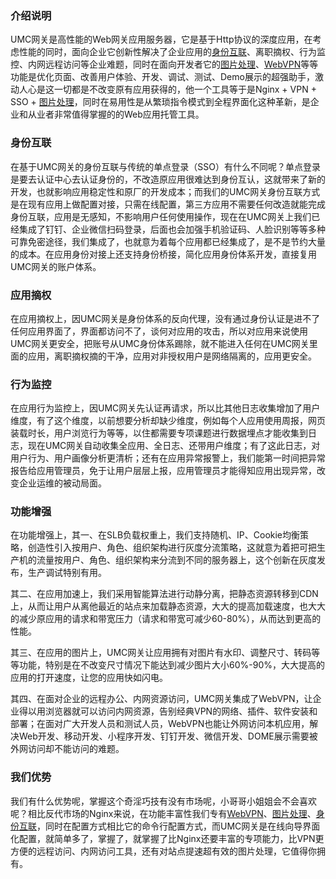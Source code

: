 
### 介绍说明
UMC网关是高性能的Web网关应用服务器，它是基于Http协议的深度应用，在考虑性能的同时，面向企业它创新性解决了企业应用的[身份互联](https://www.apiumc.com/proxy/auth)、离职摘权、行为监控、内网远程访问等企业难题，同时在面向开发者它的[图片处理](https://www.apiumc.com/proxy/image/cast)、[WebVPN](https://www.apiumc.com/proxy/vpn)等等功能是优化页面、改善用户体验、开发、调试、测试、Demo展示的超强助手，激动人心是这一切都是不改变原有应用获得的，他一个工具等于是Nginx + VPN + SSO + [图片处理](https://www.apiumc.com/proxy/image/cast)，同时在易用性是从繁琐指令模式到全程界面化这种革新，是企业和从业者非常值得掌握的的Web应用托管工具。
### 身份互联
在基于UMC网关的身份互联与传统的单点登录（SSO）有什么不同呢？单点登录是要去认证中心去认证身份的，不改造原应用很难达到身份互认，这就带来了新的开发，也就影响应用稳定性和原厂的开发成本；而我们的UMC网关身份互联方式是在现有应用上做配置对接，只需在线配置，第三方应用不需要任何改造就能完成身份互联，应用是无感知，不影响用户任何使用操作，现在在UMC网关上我们已经集成了钉钉、企业微信扫码登录，后面也会加强手机验证码、人脸识别等等多种可靠免密途径，我们集成了，也就意为着每个应用都已经集成了，是不是节约大量的成本。在应用身份对接上还支持身份桥接，简化应用身份体系开发，直接复用UMC网关的账户体系。
### 应用摘权
在应用摘权上，因UMC网关是身份体系的反向代理，没有通过身份认证是进不了任何应用界面了，界面都访问不了，谈何对应用的攻击，所以对应用来说使用UMC网关更安全，把账号从UMC身份体系踢除，就不能进入任何在UMC网关里面的应用，离职摘权摘的干净，应用对非授权用户是网络隔离的，应用更安全。
### 行为监控
在应用行为监控上，因UMC网关先认证再请求，所以比其他日志收集增加了用户维度，有了这个维度，以前想要分析却缺少维度，例如每个人应用使用周报，网页装载时长，用户浏览行为等等，以住都需要专项课题进行数据埋点才能收集到日志，现在UMC网关自动收集全应用、全日志、还带用户维度；有了这此日志，对用户行为、用户画像分析更清析；还有在应用异常报警上，我们能第一时间把异常报告给应用管理员，免于让用户层层上报，应用管理员才能得知应用出现异常，改变企业运维的被动局面。
### 功能增强
在功能增强上，其一、在SLB负载权重上，我们支持随机、IP、Cookie均衡策略，创造性引入按用户、角色、组织架构进行灰度分流策略，这就意为着把可把生产机的流量按用户、角色、组织架构来分流到不同的服务器上，这个创新在灰度发布，生产调试特别有用。

其二、在应用加速上，我们采用智能算法进行动静分离，把静态资源转移到CDN上，从而让用户从离他最近的站点来加载静态资源，大大的提高加载速度，也大大的减少原应用的请求和带宽压力（请求和带宽可减少60-80%），从而达到更高的性能。

其三、在应用的图片上，UMC网关让应用拥有对图片有水印、调整尺寸、转码等等功能，特别是在不改变尺寸情况下能达到减少图片大小60%-90%，大大提高的应用的打开速度，让您的应用快如闪电。

其四、在面对企业的远程办公、内网资源访问，UMC网关集成了WebVPN，让企业得以用浏览器就可以访问内网资源，告别经典VPN的网络、插件、软件安装和部署；在面对广大开发人员和测试人员，WebVPN也能让外网访问本机应用，解决Web开发、移动开发、小程序开发、钉钉开发、微信开发、DOME展示需要被外网访问却不能访问的难题。
### 我们优势
我们有什么优势呢，掌握这个奇淫巧技有没有市场呢，小哥哥小姐姐会不会喜欢呢？相比反代市场的Nginx来说，在功能丰富性我们专有[WebVPN](https://www.apiumc.com/proxy/vpn)、[图片处理](https://www.apiumc.com/proxy/image)、[身份互联](https://www.apiumc.com/proxy/auth)，同时在配置方式相比它的命令行配置方式，而UMC网关是在线向导界面化配置，就简单多了，掌握了，就掌握了比Nginx还要丰富的专项能力，比VPN更方便的远程访问、内网访问工具，还有对站点提速超有效的图片处理，它值得你拥有。
